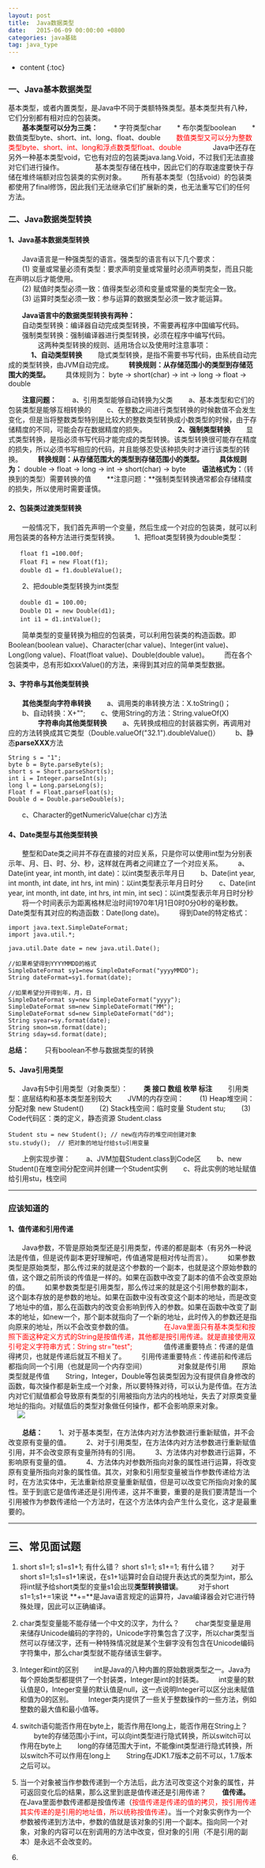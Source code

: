 ```yaml
---
layout: post
title:  Java数据类型
date:   2015-06-09 00:00:00 +0800
categories: java基础
tag: java_type
---
```


* content
{:toc}
### 一、Java基本数据类型 ###
  基本类型，或者内置类型，是Java中不同于类额特殊类型。基本类型共有八种，它们分别都有相对应的包装类。<br/>
　　**基本类型可以分为三类：**
　　*  字符类型char
　　*  布尔类型boolean
　　*  数值类型byte、short、int、long、float、double
　　<font color="red">数值类型又可以分为整数类型byte、short、int、long和浮点数类型float、double</font>
　　
　　Java中还存在另外一种基本类型void，它也有对应的包装类java.lang.Void，不过我们无法直接对它们进行操作。
　　
　　基本类型存储在栈中，因此它们的存取速度要快于存储在堆终端额对应包装类的实例对象。
　　所有基本类型（包括void）的包装类都使用了final修饰，因此我们无法继承它们扩展新的类，也无法重写它们的任何方法。

### 二、Java数据类型转换 ###

#### 1、Java基本数据类型转换 ####
　　Java语言是一种强类型的语言。强类型的语言有以下几个要求：<br/>
　　(1) 变量或常量必须有类型：要求声明变量或常量时必须声明类型，而且只能在声明以后才能使用。<br/>
　　(2) 赋值时类型必须一致：值得类型必须和变量或常量的类型完全一致。<br/>
　　(3) 运算时类型必须一致：参与运算的数据类型必须一致才能运算。<br/>

　　**Java语言中的数据类型转换有两种：**<br/>
　　自动类型转换：编译器自动完成类型转换，不需要再程序中国编写代码。<br/>
　　强制类型转换：强制编译器进行类型转换，必须在程序中编写代码。<br/>
　　
　　这两种类型转换的规则、适用场合以及使用时注意事项：<br/>
　
　　**1、自动类型转换**
　　隐式类型转换，是指不需要书写代码，由系统自动完成的类型转换，由JVM自动完成。
　　**转换规则：从存储范围小的类型到存储范围大的类型。**
　　具体规则为： byte -> short(char) -> int -> long -> float -> double

　　**注意问题：**
　　a、引用类型能够自动转换为父类
　　a、基本类型和它们的包装类型是能够互相转换的
　　c、在整数之间进行类型转换的时候数值不会发生变化，但是当将整数类型特别是比较大的整数类型转换成小数类型的时候，由于存储精度的不同，可能会存在数据精度的损失。
　　
　　**2、强制类型转换**
　　显式类型转换，是指必须书写代码才能完成的类型转换。该类型转换很可能存在精度的损失，所以必须书写相应的代码，并且能够忍受该种损失时才进行该类型的转换。
　　**转换规则：从存储范围大的类型到存储范围小的类型。**
　　**具体规则为：** double -> float -> long -> int -> short(char) -> byte
　　**语法格式为：**（转换到的类型）需要转换的值
　　**注意问题：**强制类型转换通常都会存储精度的损失，所以使用时需要谨慎。

#### 2、包装类过渡类型转换 ####
　　一般情况下，我们首先声明一个变量，然后生成一个对应的包装类，就可以利用包装类的各种方法进行类型转换。
　　1、把float类型转换为double类型：
```
　　float f1 =100.00f;
　　Float F1 = new Float(f1);
　　double d1 = f1.doubleValue();
```
　　2、把double类型转换为int类型
```
　　double d1 = 100.00;
　　Double D1 = new Double(d1);
　　int i1 = d1.intValue();
```
　　简单类型的变量转换为相应的包装类，可以利用包装类的构造函数。即Boolean(boolean value)、Character(char value)、Integer(int value)、Long(long value)、Float(float value)、Double(double value)。
　　而在各个包装类中，总有形如xxxValue()的方法，来得到其对应的简单类型数据。

#### 3、字符串与其他类型转换 ####
　　**其他类型向字符串转换**
　　a、调用类的串转换方法：X.toString()；
　　b、自动转换：X+"";
　　c、使用String的方法：String.valueOf(X)
　　
　　**字符串向其他类型转换**
　　a、先转换成相应的封装器实例，再调用对应的方法转换成其它类型（Double.valueOf("32.1").doubleValue()）
　　b、静态**parseXXX**方法
```
String s = "1";
byte b = Byte.parseByte(s);
short s = Short.parseShort(s);
int i = Integer.parseInt(s);
long l = Long.parseLong(s);
Float f = Float.parseFloat(s);
Double d = Double.parseDouble(s);
```
　　c、Character的getNumericValue(char c)方法

#### 4、Date类型与其他类型转换 ####
　　整型和Date类之间并不存在直接的对应关系，只是你可以使用int型为分别表示年、月、日、时、分、秒，这样就在两者之间建立了一个对应关系。
　　a、Date(int year, int month, int date)：以int类型表示年月日
　　b、Date(int year, int month, int date, int hrs, int min)：以int类型表示年月日时分
　　c、Date(int year, int month, int date, int hrs, int min, int sec)：以int类型表示年月日时分秒
　　将一个时间表示为距离格林尼治时间1970年1月1日0时0分0秒的毫秒数。Date类型有其对应的构造函数：Date(long date)。
　　得到Date的特定格式：
```
import java.text.SimpleDateFormat;
import java.util.*;

java.util.Date date = new java.util.Date();

//如果希望得到YYYYMMDD的格式
SimpleDateFormat sy1=new SimpleDateFormat("yyyyMMDD");
String dateFormat=sy1.format(date);

//如果希望分开得到年，月，日
SimpleDateFormat sy=new SimpleDateFormat("yyyy");
SimpleDateFormat sm=new SimpleDateFormat("MM");
SimpleDateFormat sd=new SimpleDateFormat("dd");
String syear=sy.format(date);
String smon=sm.format(date);
String sday=sd.format(date);
```

**总结：**
　　只有boolean不参与数据类型的转换
　　
#### 5、Java引用类型 ####
　　Java有5中引用类型（对象类型）：
　　**类 接口 数组 枚举 标注**
　　引用类型：底层结构和基本类型差别较大
　　JVM的内存空间：
　　(1) Heap堆空间：分配对象 new Student()
　　(2) Stack栈空间：临时变量 Student stu;
　　(3) Code代码区：类的定义，静态资源 Student.class
```
Student stu = new Student(); // new在内存的堆空间创建对象
stu.study();  // 把对象的地址付给stu引用变量
```
　　上例实现步骤：
　　a、JVM加载Student.class到Code区
　　b、new Student()在堆空间分配空间并创建一个Student实例
　　c、将此实例的地址赋值给引用stu，栈空间


----------
### 应该知道的 ###

#### 1、值传递和引用传递 ####

　　Java参数，不管是原始类型还是引用类型，传递的都是副本（有另外一种说法是传值，但是说传副本更好理解吧，传值通常是相对传址而言）。
　　如果参数类型是原始类型，那么传过来的就是这个参数的一个副本，也就是这个原始参数的值，这个跟之前所谈的传值是一样的。如果在函数中改变了副本的值不会改变原始的值。
　　如果参数类型是引用类型，那么传过来的就是这个引用参数的副本，这个副本存放的是参数的地址。如果在函数中没有改变这个副本的地址，而是改变了地址中的值，那么在函数内的改变会影响到传入的参数。如果在函数中改变了副本的地址，如new一个，那个副本就指向了一个新的地址，此时传入的参数还是指向原来的地址，所以不会改变参数的值。
　　<font color="red">
　　在Java里面只有基本类型和按照下面这种定义方式的String是按值传递，其他都是按引用传递。就是直接使用双引号定义字符串方式：String str="test";
　　</font>
　　值传递重要特点：传递的是值得拷贝，也就是传递后就互不相关了。
　　引用传递重要特点：传递前和传递后都指向同一个引用（也就是同一个内存空间）
　　
　　对象就是传引用
　　原始类型就是传值
　　String，Integer，Double等包装类型因为没有提供自身修改的函数，每次操作都是新生成一个对象，所以要特殊对待，可以认为是传值。在方法内对它们赋值都会导致原有类型的引用被指向方法内的栈地址，失去了对原类变量地址的指向。对赋值后的类型对象做任何操作，都不会影响原来对象。<br/>　
    ![](http://or9g8eqm7.bkt.clouddn.com/17-6-9/56015306.jpg)

　　**总结：**
　　1、对于基本类型，在方法体内对方法参数进行重新赋值，并不会改变原有变量的值。
　　2、对于引用类型，在方法体内对方法参数进行重新赋值引用，并不会改变原有变量所持有的引用。
　　3、方法体内对参数进行运算，不影响原有变量的值。
　　4、方法体内对参数所指向对象的属性进行运算，将改变原有变量所指向对象的属性值。其次，对象和引用型变量被当作参数传递给方法时，在方法实体中，无法重新给原变量重新赋值，但是可以改变它所指向对象的属性。至于到底它是值传递还是引用传递，这并不重要，重要的是我们要清楚当一个引用被作为参数传递给一个方法时，在这个方法体内会产生什么变化，这才是最重要的。

----------
三、常见面试题
---

 1. short s1=1; s1=s1+1; 有什么错？ short s1=1; s1+=1; 有什么错？
　　对于short s1=1;s1=s1+1来说，在s1+1运算时会自动提升表达式的类型为int，那么将int赋予给short类型的变量s1会出现**类型转换错误**。
　　对于short s1=1;s1+=1来说 **+=**是Java语言规定的运算符，Java编译器会对它进行特殊处理，因此可以正确编译。

 2. char类型变量能不能存储一个中文的汉字，为什么？
　　char类型变量是用来储存Unicode编码的字符的，Unicode字符集包含了汉字，所以char类型当然可以存储汉字，还有一种特殊情况就是某个生僻字没有包含在Unicode编码字符集中，那么char类型就不能存储该生僻字。

 3. Integer和int的区别
 　　int是Java的八种内置的原始数据类型之一。Java为每个原始类型都提供了一个封装类，Integer是int的封装类。
　　int变量的默认值是0，Integer变量的默认值是null，这一点说明Integer可以区分出未赋值和值为0的区别。
　　Integer类内提供了一些关于整数操作的一些方法，例如整数的最大值和最小值等。

 4. switch语句能否作用在byte上，能否作用在long上，能否作用在String上？
 　　byte的存储范围小于int，可以向int类型进行隐式转换，所以switch可以作用在byte上
　　long的存储范围大于int，不能像int类型进行隐式转换，所以switch不可以作用在long上
　　String在JDK1.7版本之前不可以，1.7版本之后可以。

 5. 当一个对象被当作参数传递到一个方法后，此方法可改变这个对象的属性，并可返回变化后的结果，那么这里到底是值传递还是引用传递？
　　**值传递。** 在Java里面参数传递都是按值传递（<font color="red">按值传递是传递的值的拷贝，按引用传递其实传递的是引用的地址值，所以统称按值传递</font>）。当一个对象实例作为一个参数被传递到方法中，参数的值就是该对象的引用一个副本。指向同一个对象，对象的内容可以在别调用的方法中改变，但对象的引用（不是引用的副本）是永远不会改变的。
 6. 
[1]: http://g.hiphotos.baidu.com/zhidao/pic/item/d6ca7bcb0a46f21f00cce9d0f2246b600d33aebd.jpg